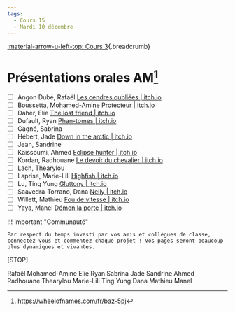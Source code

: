 ```yaml
---
tags:
  - Cours 15
  - Mardi 10 décembre
---
```


[:material-arrow-u-left-top: Cours 3](../cours15.md){.breadcrumb}

# Présentations orales AM[^won]

[^won]: <https://wheelofnames.com/fr/baz-5pj>

- [ ] Angon Dubé, Rafaël [Les cendres oubliées | itch.io](https://kostored.itch.io/les-cendres-oublies)
- [ ] Boussetta, Mohamed-Amine [Protecteur | itch.io](https://m-ab.itch.io/protecteur)
- [ ] Daher, Elie [The lost friend | itch.io](https://edhr07.itch.io/the-lost-friend)
- [ ] Dufault, Ryan [Phan-tomes | itch.io](https://ryandufault.itch.io/phan-tomes)
- [ ] Gagné, Sabrina
- [ ] Hébert, Jade [Down in the arctic | itch.io](https://jadoooooou.itch.io/down-in-the-arctic)
- [ ] Jean, Sandrine
- [ ] Kaïssoumi, Ahmed [Eclipse hunter | itch.io](https://donpatchi.itch.io/eclipse-hunter)
- [ ] Kordan, Radhouane [Le devoir du chevalier | itch.io](https://merlinfoxwiz.itch.io/le-devoir-du-chevalier)
- [ ] Lach, Thearylou
- [ ] Laprise, Marie-Lili [Highfish | itch.io](https://lapriseml.itch.io/highfish)
- [ ] Lu, Ting Yung [Gluttony | itch.io](https://lung2.itch.io/gluttony)
- [ ] Saavedra-Torrano, Dana [Nelly | itch.io](https://d-saavedra-t.itch.io/nelly)
- [ ] Willett, Mathieu [Fou de vitesse | itch.io](https://ekiwillow.itch.io/fou-de-vitesse)
- [ ] Yaya, Manel [Démon la porte | itch.io](https://manelyxoxo.itch.io/dmon-la-porte)

!!! important "Communauté"

    Par respect du temps investi par vos amis et collègues de classe, connectez-vous et commentez chaque projet ! Vos pages seront beaucoup plus dynamiques et vivantes.

[STOP]

Rafaël
Mohamed-Amine
Elie
Ryan
Sabrina
Jade
Sandrine
Ahmed
Radhouane
Thearylou
Marie-Lili
Ting Yung
Dana
Mathieu
Manel